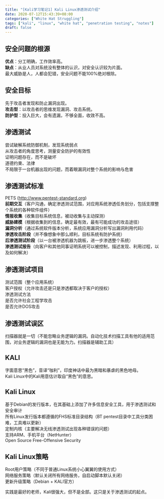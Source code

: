 ```yaml
---
title: "[Kali学习笔记1] Kali Linux渗透测试介绍"
date: 2020-07-12T15:43:39+08:00
categories: ["White Hat Struggling"]
tags: ["kali", "linux", "white hat", "penetration testing", "notes"]
draft: false
---
```



## 安全问题的根源

**优点**：分工明确，工作效率高。  
**缺点**：从业人员对系统没有整体的认识，对安全认识较为片面。  
最大威胁是人，人都会犯错，安全问题不能100%绝对根除。  

## 安全目标

先于攻击者发现和防止漏洞出现。  
**攻击型**：以攻击者的思维发现漏洞、攻击系统。  
**防护型**：投入巨大，会有遗漏，不够全面，收效不高。  

## 渗透测试

尝试破解系统防御机制，发现系统弱点  
从攻击者的角度思考，测量安全防护的有效性  
证明问题存在，而不是破坏  
道德约束、法律  
不局限于一台机器出现的问题，而着眼漏洞对整个系统的影响与危害  

## 渗透测试标准

PETS (http://www.pentest-standard.org)  
**前期交互**（客户沟通，确定渗透测试范围，对应用系统渗透任务划分，包括支撑整个系统的各种软件组件）  
**情报收集**（收集目标系统信息，被动收集与主动探测）  
**威胁建模**（根据收集到的信息，确定最有效，最有可能成功的攻击途径）  
**漏洞分析**（通过系统软件版本分析，系统应用漏洞分析写出漏洞利用代码）  
**渗透攻击阶段**（并不像想象中那么顺利，目标系统有防护系统）  
**后渗透测试阶段**（以一台被渗透机器为跳板，进一步渗透整个系统）  
**渗透测试报告**（向客户和其他同事证明系统可以被控制，描述发现、利用过程，以及如何解决）  

## 渗透测试项目

测试范围（整个应用系统）  
客户授权（允许攻击还是只是渗透都取决于客户的授权）  
渗透测试方法  
是否允许社会工程学攻击  
是否允许DOS攻击  

## 渗透测试误区

扫描器就是一切（不能忽略业务逻辑的漏洞。自动化技术扫描工具有他的适用范围，对业务逻辑的漏洞也是无能为力。扫描器是辅助工具）  

## KALI

字面意思“黑色”，音译“咖利”，印度神话中最为黑暗和暴虐的黑色地母。  
Kali Linux中的Kali用意估计取自“黑色”的意思。  

## Kali Linux

基于Debian的发行版本，在其基础上添加了许多信息安全工具，用于渗透测试和安全审计  
所有Linux发行版本都遵循的FHS标准目录结构（BT pentest目录中工具分类困难，工具难以更新）  
定制内核（主要解决无线渗透测试出现各种错误的问题）  
支持ARM、手机平台（NetHunter）  
Open Source Free-Offensive Security  

## Kali Linux策略

Root用户策略（不同于普通Linux系统小心翼翼的使用方式）  
网络服务策略（默认关闭所有网络服务，自启动脚本默认关闭）  
更新升级策略（Debian + KALI官方）  

实践是最好的老师，Kali很强大，但不是全部。这只是关于渗透测试的起点。  
